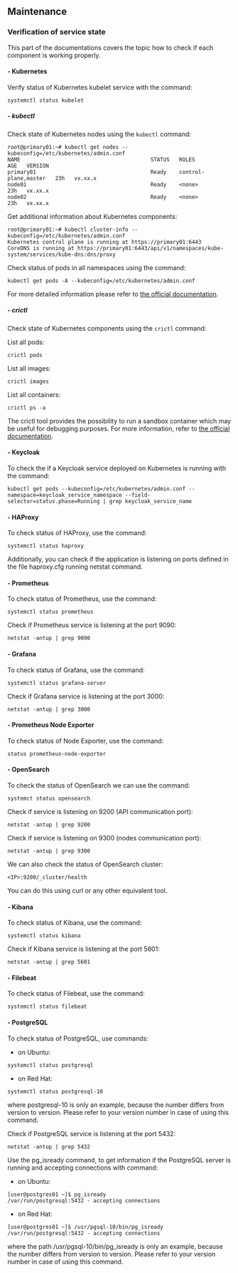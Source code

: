 ## Maintenance

### Verification of service state

This part of the documentations covers the topic how to check if each component is working properly.

#### - Kubernetes

Verify status of Kubernetes kubelet service with the command:

```shell
systemctl status kubelet
```

##### - kubectl

Check state of Kubernetes nodes using the `kubectl` command:

```shell
root@primary01:~# kubectl get nodes --kubeconfig=/etc/kubernetes/admin.conf
NAME                                         STATUS   ROLES                  AGE   VERSION
primary01                                    Ready    control-plane,master   23h   vx.xx.x
node01                                       Ready    <none>                 23h   vx.xx.x
node02                                       Ready    <none>                 23h   vx.xx.x
```

Get additional information about Kubernetes components:

```shell
root@primary01:~# kubectl cluster-info --kubeconfig=/etc/kubernetes/admin.conf
Kubernetes control plane is running at https://primary01:6443
CoreDNS is running at https://primary01:6443/api/v1/namespaces/kube-system/services/kube-dns:dns/proxy
```

Check status of pods in all namespaces using the command:

```shell
kubectl get pods -A --kubeconfig=/etc/kubernetes/admin.conf
```

For more detailed information please refer
to [the official documentation](https://kubernetes.io/docs/reference/kubectl/overview/).

##### - crictl

Check state of Kubernetes components using the `crictl` command:

List all pods:

```shell
crictl pods
```

List all images:

```shell
crictl images
```

List all containers:

```shell
crictl ps -a
```

The crictl tool provides the possibility to run a sandbox container which may be useful for debugging purposes.
For more information, refer to [the official documentation](https://kubernetes.io/docs/tasks/debug-application-cluster/crictl).

#### - Keycloak

To check the if a Keycloak service deployed on Kubernetes is running with the command:

```shell
kubectl get pods --kubeconfig=/etc/kubernetes/admin.conf --namespace=keycloak_service_namespace --field-selector=status.phase=Running | grep keycloak_service_name
```

#### - HAProxy

To check status of HAProxy, use the command:

```shell
systemctl status haproxy
```

Additionally, you can check if the application is listening on ports defined in the file haproxy.cfg running netstat
command.

#### - Prometheus

To check status of Prometheus, use the command:

```shell
systemctl status prometheus
```

Check if Prometheus service is listening at the port 9090:

```shell
netstat -antup | grep 9090
```

#### - Grafana

To check status of Grafana, use the command:

```shell
systemctl status grafana-server
```

Check if Grafana service is listening at the port 3000:

```shell
netstat -antup | grep 3000
```

#### - Prometheus Node Exporter

To check status of Node Exporter, use the command:

```shell
status prometheus-node-exporter
```

#### - OpenSearch

To check the status of OpenSearch we can use the command:

```shell
systemct status opensearch
```

Check if service is listening on 9200 (API communication port):

```shell
netstat -antup | grep 9200
```

Check if service is listening on 9300 (nodes communication port):

```shell
netstat -antup | grep 9300
```

We can also check the status of OpenSearch cluster:

```shell
<IP>:9200/_cluster/health
```

You can do this using curl or any other equivalent tool.

#### - Kibana

To check status of Kibana, use the command:

```shell
systemctl status kibana
```

Check if Kibana service is listening at the port 5601:

```shell
netstat -antup | grep 5601
```

#### - Filebeat

To check status of Filebeat, use the command:

```shell
systemctl status filebeat
```

#### - PostgreSQL

To check status of PostgreSQL, use commands:

- on Ubuntu:

```shell
systemctl status postgresql
```

- on Red Hat:

```shell
systemctl status postgresql-10
```

where postgresql-10 is only an example, because the number differs from version to version. Please refer to your version
number in case of using this command.

Check if PostgreSQL service is listening at the port 5432:

```shell
netstat -antup | grep 5432
```

Use the pg_isready command, to get information if the PostgreSQL server is running and accepting connections
with command:

- on Ubuntu:

```shell
[user@postgres01 ~]$ pg_isready
/var/run/postgresql:5432 - accepting connections
```

- on Red Hat:

```shell
[user@postgres01 ~]$ /usr/pgsql-10/bin/pg_isready
/var/run/postgresql:5432 - accepting connections
```

where the path /usr/pgsql-10/bin/pg_isready is only an example, because the number differs from version to version.
Please refer to your version number in case of using this command.

